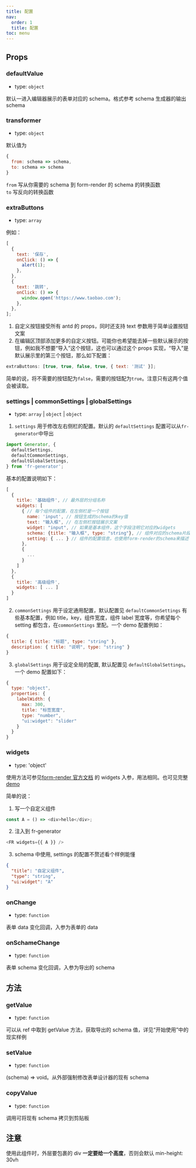```yaml
---
title: 配置
nav:
  order: 1
  title: 配置
toc: menu
---
```


## Props

### defaultValue

- type: `object`

默认一进入编辑器展示的表单对应的 schema。格式参考 schema 生成器的输出 schema

### transformer

- type: `object`

默认值为

```js
{
  from: schema => schema,
  to: schema => schema
}
```

`from` 写从你需要的 schema 到 form-render 的 schema 的转换函数  
`to` 写反向的转换函数

### extraButtons

- type: `array`

例如：

```js
[
  {
    text: '保存',
    onClick: () => {
      alert(1);
    },
  },
  {
    text: '跳转',
    onClick: () => {
      window.open('https://www.taobao.com');
    },
  },
];
```

1. 自定义按钮接受所有 antd 的 props，同时还支持 text 参数用于简单设置按钮文案
2. 在编辑区顶部添加更多的自定义按钮。可能你也希望能去掉一些默认展示的按钮，例如我不想要“导入”这个按钮，这也可以通过这个 props 实现，“导入”是默认展示里的第三个按钮，那么如下配置：

```js
extraButtons: [true, true, false, true, { text: '测试' }];
```

简单的说，将不需要的按钮配为`false`，需要的按钮配为`true`。注意只有这两个值会被读取。

### settings | commonSettings | globalSettings

- type: `array` | `object` | `object`

1. `settings` 用于修改左右侧栏的配置。默认的 `defaultSettings` 配置可以从`fr-generator`中导出

```js
import Generator, {
  defaultSettings,
  defaultCommonSettings,
  defaultGlobalSettings,
} from 'fr-generator';
```

基本的配置说明如下：

```js
[
  {
    title: '基础组件', // 最外层的分组名称
    widgets: [
      { // 每个组件的配置，在左侧栏是一个按钮
        name: 'input', // 按钮生成的schema的key值
        text: "输入框", // 在左侧栏按钮展示文案
        widget: "input", // 如果是基本组件，这个字段注明它对应的widgets
        schema: {title: "输入框", type: "string"}, // 组件对应的schema片段
        setting: { ... } // 组件的配置信息，也使用form-render的schema来描述
      },
      {
        ...
      }
    ]
  },
  {
    title: '高级组件',
    widgets: [ ... ]
  }
]
```

2. `commonSettings` 用于设定通用配置，默认配置见 `defaultCommonSettings`
   有些基本配置，例如 title，key，组件宽度，组件 label 宽度等，你希望每个 setting 都包含，在`commonSettings` 里配。一个 demo 配置例如：

```js
{
  title: { title: "标题", type: "string" },
  description: { title: "说明", type: "string" }
}
```

3. `globalSettings` 用于设定全局的配置, 默认配置见 `defaultGlobalSettings`。一个 demo 配置如下：

```js
{
  type: "object",
  properties: {
    labelWidth: {
      max: 300,
      title: "标签宽度",
      type: "number",
      "ui:widget": "slider"
    }
  }
}
```

### widgets

- type: 'object'

使用方法可参见[form-render 官方文档](https://x-render.gitee.io/form-render/config/props#widgets) 的 widgets 入参，用法相同。也可见完整[demo](/demo#左右侧栏配置--自定义组件)

简单的说：

1. 写一个自定义组件

```js
const A = () => <div>hello</div>;
```

2. 注入到 fr-generator

```js
<FR widgets={{ A }} />
```

3. schema 中使用, settings 的配置不赘述看个样例能懂

```json
{
  "title": "自定义组件",
  "type": "string",
  "ui:widget": "A"
}
```

### onChange

- type: `function`

表单 data 变化回调，入参为表单的 data

### onSchameChange

- type: `function`

表单 schema 变化回调，入参为导出的 schema

## 方法

### getValue

- type: `function`

可以从 ref 中取到 getValue 方法，获取导出的 schema 值，详见“开始使用”中的现实样例

### setValue

- type: `function`

(schema) => void。从外部强制修改表单设计器的现有 schema

### copyValue

- type: `function`

调用可将现有 schema 拷贝到剪贴板

## 注意

使用此组件时，外层要包裹的 div **一定要给一个高度**，否则会默认 min-height: 30vh
